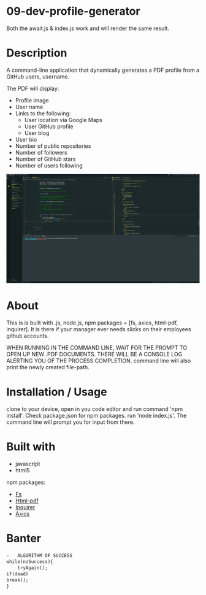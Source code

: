 # 09-dev-profile-generator

Both the await.js & index.js work and will render the same result.

# Description

A command-line application that dynamically generates a PDF profile from a GitHub users, username.

The PDF will display:

- Profile image
- User name
- Links to the following:
  - User location via Google Maps
  - User GitHub profile
  - User blog
- User bio
- Number of public repositories
- Number of followers
- Number of GitHub stars
- Number of users following

![photo of project](./ezgif.com-optimize.gif)

# About

This is is built with .js, node.js, npm packages = [fs, axios, html-pdf, inquirer].
It is there if your manager ever needs slicks on their employees github accounts.

WHEN RUNNING IN THE COMMAND LINE, WAIT FOR THE PROMPT TO OPEN UP NEW .PDF DOCUMENTS.
THERE WILL BE A CONSOLE LOG ALERTING YOU OF THE PROCESS COMPLETION.
command line will also print the newly created file-path.

# Installation / Usage

clone to your device, open in you code editor and run command 'npm install'. Check package.json for npm packages. run 'node index.js'.
The command line will prompt you for input from there.

# Built with

- javascript
- html5

npm packages:

- [Fs](https://www.npmjs.com/package/fs-js)
- [Html-pdf](https://www.npmjs.com/package/html-pdf)
- [Inquirer](https://www.npmjs.com/package/inquirer)
- [Axios](https://www.npmjs.com/package/axios)

# Banter

    -   ALGORITHM OF SUCCESS
    while(noSuccess){
        tryAgain();
    if(dead)
    break();
    }
